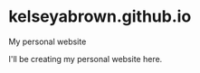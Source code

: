 kelseyabrown.github.io
======================

My personal website

I'll be creating my personal website here.
